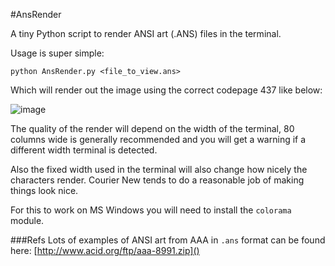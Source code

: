 #AnsRender


A tiny Python script to render ANSI art (.ANS) files in the terminal.

Usage is super simple:

```
python AnsRender.py <file_to_view.ans>
```
Which will render out the image using the correct codepage 437 like below:

![image](https://raw.github.com/MyNameIsMeerkat/AnsRender/master/example.png)

The quality of the render will depend on the width of the terminal, 80 columns wide is generally recommended and you will get a warning if a different width terminal is detected.

Also the fixed width used in the terminal will also change how nicely the characters render. Courier New tends to do a reasonable job of making things look nice.

For this to work on MS Windows you will need to install the `colorama` module.

###Refs
Lots of examples of ANSI art from AAA in `.ans` format can be found here: [http://www.acid.org/ftp/aaa-8991.zip]()
